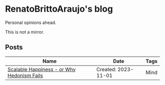 # RenatoBrittoAraujo's blog

Personal opinions ahead.

This is not a mirror.

## Posts

| Name                                                                     | Date                | Tags |
| ------------------------------------------------------------------------ | ------------------- | ---- |
| [Scalable Happiness - or Why Hedonism Fails](mind/scalable_happiness.md) | Created: 2023-11-01 | Mind |

